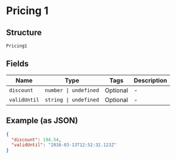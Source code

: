 
# Pricing 1

## Structure

`Pricing1`

## Fields

| Name | Type | Tags | Description |
|  --- | --- | --- | --- |
| `discount` | `number \| undefined` | Optional | - |
| `validUntil` | `string \| undefined` | Optional | - |

## Example (as JSON)

```json
{
  "discount": 194.54,
  "validUntil": "2016-03-13T12:52:32.123Z"
}
```

